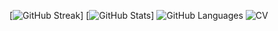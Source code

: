 [![GitHub Streak](http://github-readme-streak-stats.herokuapp.com?user=Weefle&theme=merko)]
[![GitHub Stats](https://github-readme-stats.vercel.app/api?username=Weefle&count_private=true&show_icons=true&theme=merko&include_all_commits=true)]
![GitHub Languages](https://github-readme-stats.vercel.app/api/top-langs/?username=Weefle&theme=merko&hide_border=false&include_all_commits=true&count_private=true&layout=compact)
![CV](https://media.licdn.com/dms/image/D562DAQEJouQqMPU83w/profile-treasury-image-shrink_1280_1280/0/1698693005453?e=1718193600&v=beta&t=bKXpB_LWo71ak1CQosr3bi1t4GcZ0HgWvccEVKbKnSQ)
